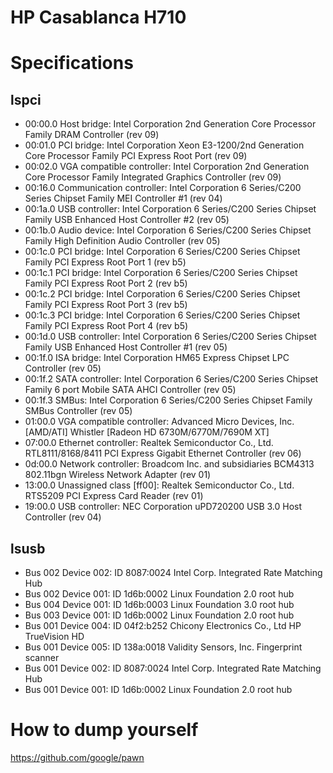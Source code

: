 # HP Casablanca H710

# Specifications
## lspci
- 00:00.0 Host bridge: Intel Corporation 2nd Generation Core Processor Family DRAM Controller (rev 09)
- 00:01.0 PCI bridge: Intel Corporation Xeon E3-1200/2nd Generation Core Processor Family PCI Express Root Port (rev 09)
- 00:02.0 VGA compatible controller: Intel Corporation 2nd Generation Core Processor Family Integrated Graphics Controller (rev 09)
- 00:16.0 Communication controller: Intel Corporation 6 Series/C200 Series Chipset Family MEI Controller #1 (rev 04)
- 00:1a.0 USB controller: Intel Corporation 6 Series/C200 Series Chipset Family USB Enhanced Host Controller #2 (rev 05)
- 00:1b.0 Audio device: Intel Corporation 6 Series/C200 Series Chipset Family High Definition Audio Controller (rev 05)
- 00:1c.0 PCI bridge: Intel Corporation 6 Series/C200 Series Chipset Family PCI Express Root Port 1 (rev b5)
- 00:1c.1 PCI bridge: Intel Corporation 6 Series/C200 Series Chipset Family PCI Express Root Port 2 (rev b5)
- 00:1c.2 PCI bridge: Intel Corporation 6 Series/C200 Series Chipset Family PCI Express Root Port 3 (rev b5)
- 00:1c.3 PCI bridge: Intel Corporation 6 Series/C200 Series Chipset Family PCI Express Root Port 4 (rev b5)
- 00:1d.0 USB controller: Intel Corporation 6 Series/C200 Series Chipset Family USB Enhanced Host Controller #1 (rev 05)
- 00:1f.0 ISA bridge: Intel Corporation HM65 Express Chipset LPC Controller (rev 05)
- 00:1f.2 SATA controller: Intel Corporation 6 Series/C200 Series Chipset Family 6 port Mobile SATA AHCI Controller (rev 05)
- 00:1f.3 SMBus: Intel Corporation 6 Series/C200 Series Chipset Family SMBus Controller (rev 05)
- 01:00.0 VGA compatible controller: Advanced Micro Devices, Inc. [AMD/ATI] Whistler [Radeon HD 6730M/6770M/7690M XT]
- 07:00.0 Ethernet controller: Realtek Semiconductor Co., Ltd. RTL8111/8168/8411 PCI Express Gigabit Ethernet Controller (rev 06)
- 0d:00.0 Network controller: Broadcom Inc. and subsidiaries BCM4313 802.11bgn Wireless Network Adapter (rev 01)
- 13:00.0 Unassigned class [ff00]: Realtek Semiconductor Co., Ltd. RTS5209 PCI Express Card Reader (rev 01)
- 19:00.0 USB controller: NEC Corporation uPD720200 USB 3.0 Host Controller (rev 04)

## lsusb
- Bus 002 Device 002: ID 8087:0024 Intel Corp. Integrated Rate Matching Hub
- Bus 002 Device 001: ID 1d6b:0002 Linux Foundation 2.0 root hub
- Bus 004 Device 001: ID 1d6b:0003 Linux Foundation 3.0 root hub
- Bus 003 Device 001: ID 1d6b:0002 Linux Foundation 2.0 root hub
- Bus 001 Device 004: ID 04f2:b252 Chicony Electronics Co., Ltd HP TrueVision HD
- Bus 001 Device 005: ID 138a:0018 Validity Sensors, Inc. Fingerprint scanner
- Bus 001 Device 002: ID 8087:0024 Intel Corp. Integrated Rate Matching Hub
- Bus 001 Device 001: ID 1d6b:0002 Linux Foundation 2.0 root hub

# How to dump yourself
https://github.com/google/pawn
